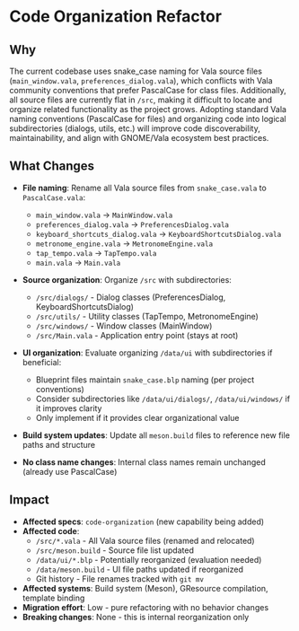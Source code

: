# Code Organization Refactor

## Why

The current codebase uses snake_case naming for Vala source files (`main_window.vala`, `preferences_dialog.vala`), which conflicts with Vala community conventions that prefer PascalCase for class files. Additionally, all source files are currently flat in `/src`, making it difficult to locate and organize related functionality as the project grows. Adopting standard Vala naming conventions (PascalCase for files) and organizing code into logical subdirectories (dialogs, utils, etc.) will improve code discoverability, maintainability, and align with GNOME/Vala ecosystem best practices.

## What Changes

- **File naming**: Rename all Vala source files from `snake_case.vala` to `PascalCase.vala`:
  - `main_window.vala` → `MainWindow.vala`
  - `preferences_dialog.vala` → `PreferencesDialog.vala`
  - `keyboard_shortcuts_dialog.vala` → `KeyboardShortcutsDialog.vala`
  - `metronome_engine.vala` → `MetronomeEngine.vala`
  - `tap_tempo.vala` → `TapTempo.vala`
  - `main.vala` → `Main.vala`

- **Source organization**: Organize `/src` with subdirectories:
  - `/src/dialogs/` - Dialog classes (PreferencesDialog, KeyboardShortcutsDialog)
  - `/src/utils/` - Utility classes (TapTempo, MetronomeEngine)
  - `/src/windows/` - Window classes (MainWindow)
  - `/src/Main.vala` - Application entry point (stays at root)

- **UI organization**: Evaluate organizing `/data/ui` with subdirectories if beneficial:
  - Blueprint files maintain `snake_case.blp` naming (per project conventions)
  - Consider subdirectories like `/data/ui/dialogs/`, `/data/ui/windows/` if it improves clarity
  - Only implement if it provides clear organizational value

- **Build system updates**: Update all `meson.build` files to reference new file paths and structure

- **No class name changes**: Internal class names remain unchanged (already use PascalCase)

## Impact

- **Affected specs**: `code-organization` (new capability being added)
- **Affected code**:
  - `/src/*.vala` - All Vala source files (renamed and relocated)
  - `/src/meson.build` - Source file list updated
  - `/data/ui/*.blp` - Potentially reorganized (evaluation needed)
  - `/data/meson.build` - UI file paths updated if reorganized
  - Git history - File renames tracked with `git mv`
- **Affected systems**: Build system (Meson), GResource compilation, template binding
- **Migration effort**: Low - pure refactoring with no behavior changes
- **Breaking changes**: None - this is internal reorganization only
